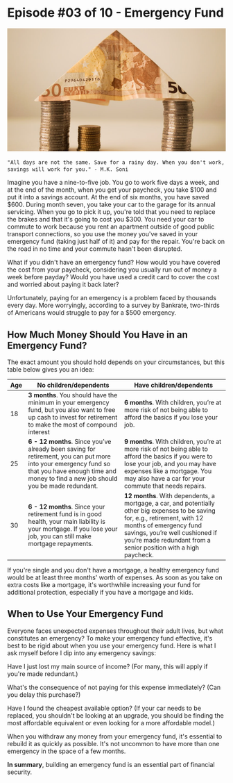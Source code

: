 # Episode #03 of 10 - Emergency Fund

![](episode-03.jpg)

	"All days are not the same. Save for a rainy day. When you don't work, savings will work for you." - M.K. Soni

Imagine you have a nine-to-five job. You go to work five days a week, and at the end of the month, when you get your paycheck, you take $100 and put it into a savings account. At the end of six months, you have saved $600. During month seven, you take your car to the garage for its annual servicing. When you go to pick it up, you're told that you need to replace the brakes and that it's going to cost you $300. You need your car to commute to work because you rent an apartment outside of good public transport connections, so you use the money you've saved in your emergency fund (taking just half of it) and pay for the repair. You're back on the road in no time and your commute hasn't been disrupted.

What if you didn't have an emergency fund? How would you have covered the cost from your paycheck, considering you usually run out of money a week before payday? Would you have used a credit card to cover the cost and worried about paying it back later?

Unfortunately, paying for an emergency is a problem faced by thousands every day. More worryingly, according to a survey by Bankrate, two-thirds of Americans would struggle to pay for a $500 emergency.

## How Much Money Should You Have in an Emergency Fund?

The exact amount you should hold depends on your circumstances, but this table below gives you an idea:

| Age | No children/dependents                                                                                                                                                                               | Have children/dependents                                                                                                                                                                                                                                        |
| --- | ---------------------------------------------------------------------------------------------------------------------------------------------------------------------------------------------------- | --------------------------------------------------------------------------------------------------------------------------------------------------------------------------------------------------------------------------------------------------------------- |
| 18  | **3 months**. You should have the minimum in your emergency fund, but you also want to free up cash to invest for retirement to make the most of compound interest                                   | **6 months**. With children, you’re at more risk of not being able to afford the basics if you lose your job.                                                                                                                                                   |
| 25  | **6 - 12 months**. Since you’ve already been saving for retirement, you can put more into your emergency fund so that you have enough time and money to find a new job should you be made redundant. | **9 months**. With children, you’re at more risk of not being able to afford the basics if you were to lose your job, and you may have expenses like a mortgage. You may also have a car for your commute that needs repairs.                                   |
| 30  | **6 - 12 months**. Since your retirement fund is in good health, your main liability is your mortgage. If you lose your job, you can still make mortgage repayments.                                 | **12 months**. With dependents, a mortgage, a car, and potentially other big expenses to be saving for, e.g., retirement, with 12 months of emergency fund savings, you’re well cushioned if you’re made redundant from a senior position with a high paycheck. |

If you're single and you don't have a mortgage, a healthy emergency fund would be at least three months' worth of expenses. As soon as you take on extra costs like a mortgage, it's worthwhile increasing your fund for additional protection, especially if you have a mortgage and kids.

## When to Use Your Emergency Fund

Everyone faces unexpected expenses throughout their adult lives, but what constitutes an emergency? To make your emergency fund effective, it's best to be rigid about when you use your emergency fund. Here is what I ask myself before I dip into any emergency savings:

Have I just lost my main source of income? (For many, this will apply if you're made redundant.)

What's the consequence of not paying for this expense immediately? (Can you delay this purchase?)

Have I found the cheapest available option? (If your car needs to be replaced, you shouldn't be looking at an upgrade, you should be finding the most affordable equivalent or even looking for a more affordable model.)

When you withdraw any money from your emergency fund, it's essential to rebuild it as quickly as possible. It's not uncommon to have more than one emergency in the space of a few months.

**In summary**, building an emergency fund is an essential part of financial security.
